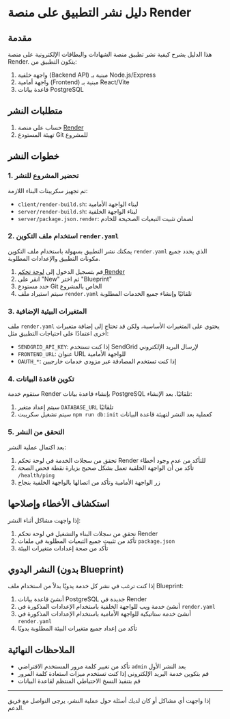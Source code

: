 # دليل نشر التطبيق على منصة Render

## مقدمة

هذا الدليل يشرح كيفية نشر تطبيق منصة الشهادات والبطاقات الإلكترونية على منصة Render. يتكون التطبيق من:

1. واجهة خلفية (Backend API) مبنية بـ Node.js/Express
2. واجهة أمامية (Frontend) مبنية بـ React/Vite
3. قاعدة بيانات PostgreSQL

## متطلبات النشر

1. حساب على منصة [Render](https://render.com)
2. تهيئة المستودع Git للمشروع

## خطوات النشر

### 1. تحضير المشروع للنشر

تم تجهيز سكريبتات البناء اللازمة:
- `client/render-build.sh`: لبناء الواجهة الأمامية
- `server/render-build.sh`: لبناء الواجهة الخلفية
- `server/package.json.render`: لضمان تثبيت التبعيات الصحيحة للخادم

### 2. استخدام ملف التكوين `render.yaml`

يمكنك نشر التطبيق بسهولة باستخدام ملف التكوين `render.yaml` الذي يحدد جميع مكونات التطبيق والإعدادات المطلوبة.

1. قم بتسجيل الدخول إلى [لوحة تحكم Render](https://dashboard.render.com)
2. انقر على "New" ثم اختر "Blueprint"
3. حدد مستودع Git الخاص بالمشروع
4. سيتم استيراد ملف `render.yaml` تلقائيًا وإنشاء جميع الخدمات المطلوبة

### 3. المتغيرات البيئية الإضافية

ملف `render.yaml` يحتوي على المتغيرات الأساسية، ولكن قد تحتاج إلى إضافة متغيرات أخرى اعتمادًا على احتياجات التطبيق مثل:

- `SENDGRID_API_KEY`: إذا كنت تستخدم SendGrid لإرسال البريد الإلكتروني
- `FRONTEND_URL`: عنوان URL للواجهة الأمامية
- `OAUTH_*`: إذا كنت تستخدم المصادقة عبر مزودي خدمات خارجيين

### 4. تكوين قاعدة البيانات

ستقوم خدمة Render بإنشاء قاعدة بيانات PostgreSQL تلقائيًا. بعد الإنشاء:

1. سيتم إعداد متغير `DATABASE_URL` تلقائيًا
2. سيتم تشغيل سكريبت `npm run db:init` كعملية بعد النشر لتهيئة قاعدة البيانات

### 5. التحقق من النشر

بعد اكتمال عملية النشر:

1. تحقق من سجلات الخدمة في لوحة تحكم Render للتأكد من عدم وجود أخطاء
2. تأكد من أن الواجهة الخلفية تعمل بشكل صحيح بزيارة نقطة فحص الصحة `/health/ping`
3. زر الواجهة الأمامية وتأكد من اتصالها بالواجهة الخلفية بنجاح

## استكشاف الأخطاء وإصلاحها

إذا واجهت مشاكل أثناء النشر:

1. تحقق من سجلات البناء والتشغيل في لوحة تحكم Render
2. تأكد من تثبيت جميع التبعيات المطلوبة في ملفات `package.json`
3. تأكد من صحة إعدادات متغيرات البيئة

## النشر اليدوي (بدون Blueprint)

إذا كنت ترغب في نشر كل خدمة يدويًا بدلاً من استخدام ملف Blueprint:

1. أنشئ قاعدة بيانات PostgreSQL جديدة في Render
2. أنشئ خدمة ويب للواجهة الخلفية باستخدام الإعدادات المذكورة في `render.yaml`
3. أنشئ خدمة ستاتيكية للواجهة الأمامية باستخدام الإعدادات المذكورة في `render.yaml`
4. تأكد من إعداد جميع متغيرات البيئة المطلوبة يدويًا

## الملاحظات النهائية

- تأكد من تغيير كلمة مرور المستخدم الافتراضي `admin` بعد النشر الأول
- قم بتكوين خدمة البريد الإلكتروني إذا كنت تستخدم ميزات استعادة كلمة المرور
- قم بتنفيذ النسخ الاحتياطي المنتظم لقاعدة البيانات

---

إذا واجهت أي مشاكل أو كان لديك أسئلة حول عملية النشر، يرجى التواصل مع فريق الدعم.